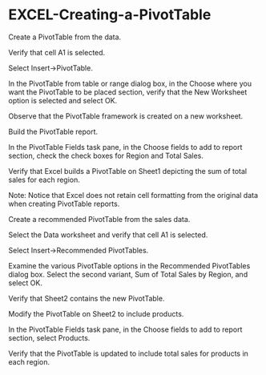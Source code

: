 # EXCEL-Creating-a-PivotTable
Create a PivotTable from the data.

  Verify that cell A1 is selected.

  Select Insert→PivotTable.

  In the PivotTable from table or range dialog box, in the Choose where you want the PivotTable to be placed section, verify that the New Worksheet option is selected and select OK.

  Observe that the PivotTable framework is created on a new worksheet.

Build the PivotTable report.

  In the PivotTable Fields task pane, in the Choose fields to add to report section, check the check boxes for Region and Total Sales.

  Verify that Excel builds a PivotTable on Sheet1 depicting the sum of total sales for each region.

  Note: Notice that Excel does not retain cell formatting from the original data when creating PivotTable reports.

Create a recommended PivotTable from the sales data.

  Select the Data worksheet and verify that cell A1 is selected.

  Select Insert→Recommended PivotTables.

  Examine the various PivotTable options in the Recommended PivotTables dialog box. Select the second variant, Sum of Total Sales by Region, and select OK.
  
  Verify that Sheet2 contains the new PivotTable.
  
Modify the PivotTable on Sheet2 to include products.

  In the PivotTable Fields task pane, in the Choose fields to add to report section, select Products.

  Verify that the PivotTable is updated to include total sales for products in each region.


